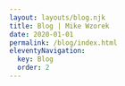 ```yaml
---
layout: layouts/blog.njk
title: Blog | Mike Wzorek
date: 2020-01-01
permalink: /blog/index.html
eleventyNavigation:
  key: Blog
  order: 2
---
```

